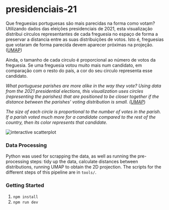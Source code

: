 # presidenciais-21

Que freguesias portuguesas são mais parecidas na forma como votam? Utilizando dados das eleições presidenciais de 2021, esta visualização distribui círculos representantes de cada freguesia no espaço de forma a preservar a distancia entre as suas distribuições de votos. Isto é, freguesias que votaram de forma parecida devem aparecer próximas na projeção. ([UMAP](https://github.com/lmcinnes/umap))

Ainda, o tamanho de cada circulo é proporcional ao número de votos da freguesia. Se uma freguesia votou muito mais num candidato, em comparação com o resto do país, a cor do seu circulo representa esse candidato.

_What portuguese parishes are more alike in the way they vote? Using data from the 2021 presidential elections, this visualization uses circles (representing the parishes) that are positioned to be closer together if the distance between the parishes' voting distribution is small. ([UMAP](https://github.com/lmcinnes/umap)_)

_The size of each circle is proportional to the number of votes in the parish. If a parish voted much more for a candidate compared to the rest of the country, then its color represents that candidate._

![interactive scatterplot](coverimage.gif)

### Data Processing

Python was used for scrapping the data, as well as running the pre-processing steps: tidy up the data, calculate distances between distributions, running UMAP to obtain the 2D projection. The scripts for the different steps of this pipeline are in `tools/`.

### Getting Started

1. `npm install`
2. `npm run dev`
